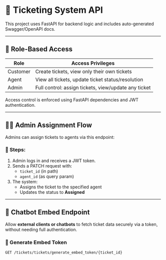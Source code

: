 # 🎫 Ticketing System API

This project uses FastAPI for backend logic and includes auto-generated Swagger/OpenAPI docs.

---

## 🔐 Role-Based Access

| Role      | Access Privileges                                           |
|-----------|-------------------------------------------------------------|
| Customer  | Create tickets, view only their own tickets                 |
| Agent     | View all tickets, update ticket status/resolution           |
| Admin     | Full control: assign tickets, view/update any ticket        |

Access control is enforced using FastAPI dependencies and JWT authentication.

---

## 👨‍💼 Admin Assignment Flow

Admins can assign tickets to agents via this endpoint:

### 📝 Steps:
1. Admin logs in and receives a JWT token.
2. Sends a PATCH request with:
   - `ticket_id` (in path)
   - `agent_id` (as query param)
3. The system:
   - Assigns the ticket to the specified agent
   - Updates the status to **Assigned**

---

## 🤖 Chatbot Embed Endpoint

Allow **external clients or chatbots** to fetch ticket data securely via a token, without needing full authentication.

### 🔐 Generate Embed Token

```http
GET /tickets/tickets/generate_embed_token/{ticket_id}